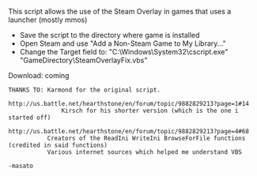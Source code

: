 This script allows the use of the Steam Overlay in games that uses a launcher (mostly mmos)
  - Save the script to the directory where game is installed
  - Open Steam and use "Add a Non-Steam Game to My Library..."
  - Change the Target field to:
  "C:\Windows\System32\cscript.exe" "GameDirectory\SteamOverlayFix.vbs"
	 
Download: coming

	THANKS TO: Karmond for the original script.
                      http://us.battle.net/hearthstone/en/forum/topic/9882829213?page=1#14
                   Kirsch for his shorter version (which is the one i started off)
	              http://us.battle.net/hearthstone/en/forum/topic/9882829213?page=4#68
	           Creators of the ReadIni WriteIni BrowseForFile functions (credited in said functions)
	           Various internet sources which helped me understand VBS
																			                                    -masato
